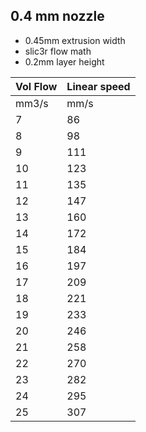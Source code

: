 ## 0.4 mm nozzle
 - 0.45mm extrusion width
 - slic3r flow math
 - 0.2mm layer height

| Vol Flow  | Linear speed |
|-----------|--------------|
| mm3/s     |  mm/s        |
| 7         | 86           |
| 8	        | 98           |
| 9	        | 111          |
| 10        | 123          |
| 11        | 135          |
| 12        | 147          |
| 13        | 160          |
| 14        | 172          |
| 15        | 184          |
| 16        | 197          |
| 17        | 209          |
| 18        | 221          |
| 19        | 233          |
| 20        | 246          |
| 21        | 258          |
| 22        | 270          |
| 23        | 282          |
| 24        | 295          |
| 25        | 307          |
